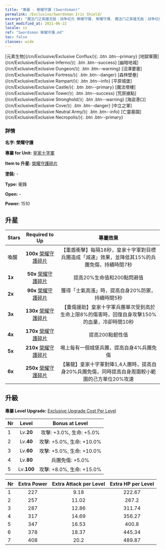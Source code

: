 ```yaml
---
title: "專屬 - 榮耀守護 (Swordsman)"
permalink: /Exclusive/Swordsman Iris Shield/
excerpt: "魔法门之英雄无敌：战争纪元 榮耀守護. 榮耀守護. 魔法门之英雄无敌：战争纪元 專屬 榮耀守護. 皇家十字軍 專屬."
last_modified_at: 2021-06-22
locale: cn
ref: "Swordsman 榮耀守護.md"
toc: false
classes: wide
---
```

 [元素生物](/cn/Exclusive/Exclusive Conflux/){: .btn .btn--primary} [地獄軍團](/cn/Exclusive/Exclusive Inferno/){: .btn .btn--success} [幽暗地城](/cn/Exclusive/Exclusive Dungeon/){: .btn .btn--warning} [沼澤要塞](/cn/Exclusive/Exclusive Fortress/){: .btn .btn--danger} [森林壁壘](/cn/Exclusive/Exclusive Rampart/){: .btn .btn--info} [平原城堡](/cn/Exclusive/Exclusive Castle/){: .btn .btn--primary} [魔法塔樓](/cn/Exclusive/Exclusive Tower/){: .btn .btn--success} [荒原據點](/cn/Exclusive/Exclusive Stronghold/){: .btn .btn--warning} [海盜港口](/cn/Exclusive/Exclusive Cove/){: .btn .btn--danger} [中立之軍](/cn/Exclusive/Exclusive Neutral Army/){: .btn .btn--info} [亡靈墓園](/cn/Exclusive/Exclusive Necropolis/){: .btn .btn--primary} 

### 詳情
 **名字: 榮耀守護** 

 **專屬 for Unit:** [皇家十字軍](/cn/units/Swordsman/) 

 **Item to 升星:** [榮耀守護碎片](/cn/Items/con_913/)

 **塗裝:** -

 **Type:** 衝鋒

 **Open:** -

 **Power:** 1510

## 升星

  |     Stars    |  Required to Up | 專屬效果 |
  |:-------------|:---------------:|:---------------:|
  |  喚醒  | **100x** [榮耀守護碎片](/cn/Items/con_913/) | 【重盾衝擊】每隔18秒，皇家十字軍對目標兵團造成「減速」效果，並降低其15%的兵團免傷，持續時間7秒 |
  | **1x** <i class="fas fa-star"/> | **50x** [榮耀守護碎片](/cn/Items/con_913/) | 提高20%生命值和200點閃避值 |
  | **2x** <i class="fas fa-star"/> | **90x** [榮耀守護碎片](/cn/Items/con_913/) | 獲得「士氣高漲」時，提高自身20%防禦，持續時間5秒 |
  | **3x** <i class="fas fa-star"/> | **130x** [榮耀守護碎片](/cn/Items/con_913/) | 【重傷援助】皇家十字軍兵團單次受到高於生命上限8%的傷害時，回復自身攻擊150%的血量，冷卻時間10秒 |
  | **4x** <i class="fas fa-star"/> | **170x** [榮耀守護碎片](/cn/Items/con_913/) | 提高200點韌性值 |
  | **5x** <i class="fas fa-star"/> | **210x** [榮耀守護碎片](/cn/Items/con_913/) | 場上每有一個城堡兵團，提高自身4%兵團免傷 |
  | **6x** <i class="fas fa-star"/> | **250x** [榮耀守護碎片](/cn/Items/con_913/) | 【屠龍】皇家十字軍對陣1,4人團時，提高自身20%兵團免傷，同時提高自身周圍較小範圍的己方單位20%攻速 |


## 升級
 **專屬 Level Upgrade:** [Exclusive Upgrade Cost Per Level](/Exclusive/ExclusiveUpgradeCostPerLevel/)

  |  Nr  |   Level  | Bonus at Level |
  |:-----|:--------:|:--------------:|
  | 1 | Lv.**20** | 攻擊: +3.0%, 生命: +5.0% |
  | 2 | Lv.**40** | 攻擊: +5.0%, 生命: +10.0% |
  | 3 | Lv.**60** | 攻擊: +5.0%, 生命: +10.0% |
  | 4 | Lv.**80** | 兵團免傷: +5.0% |
  | 5 | Lv.**100** | 攻擊: +8.0%, 生命: +15.0% |


  |  Nr  |  Extra Power | Extra Attack per Level | Extra HP per Level |
  |:-----|:--------:|:--------:|:--------:|
  | 1 | 227 | 9.18 | 222.67 |
  | 2 | 257 | 11.02 | 267.2 |
  | 3 | 287 | 12.86 | 311.74 |
  | 4 | 317 | 14.69 | 356.27 |
  | 5 | 347 | 16.53 | 400.8 |
  | 6 | 378 | 18.37 | 445.34 |
  | 7 | 408 | 20.2 | 489.87 |


